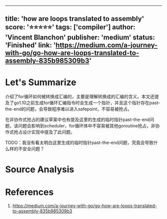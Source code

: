 
---
title: 'how are loops translated to assembly'
score: '⭐️⭐️⭐️⭐️⭐️'
tags: ['compiler']
author: 'Vincent Blanchon'
publisher: 'medium'
status: 'Finished'
link: 'https://medium.com/a-journey-with-go/go-how-are-loops-translated-to-assembly-835b985309b3'
---

# Let's Summarize

介绍了for循环如何被转换成汇编的，主要是理解转换成的汇编的含义。本文还提及了go1.10之前生成for循环汇编指令时会生成一个指针，并且这个指针存在past-the-end的问题，会导致程序难以进入safepoint，不容易被抢占。

在非协作式抢占的建议草案中也有提及这里的生成的临时指针past-the-end问题，该问题会影响到scheduler，for循环体中不容易被其他goroutine抢占，非协作式抢占设计实现中提及了此问题。

TODO：我没有看太明白这里生成的临时指针past-the-end问题，究竟会导致什么样的不安全问题？

# Source Analysis



# References
1. https://medium.com/a-journey-with-go/go-how-are-loops-translated-to-assembly-835b985309b3
